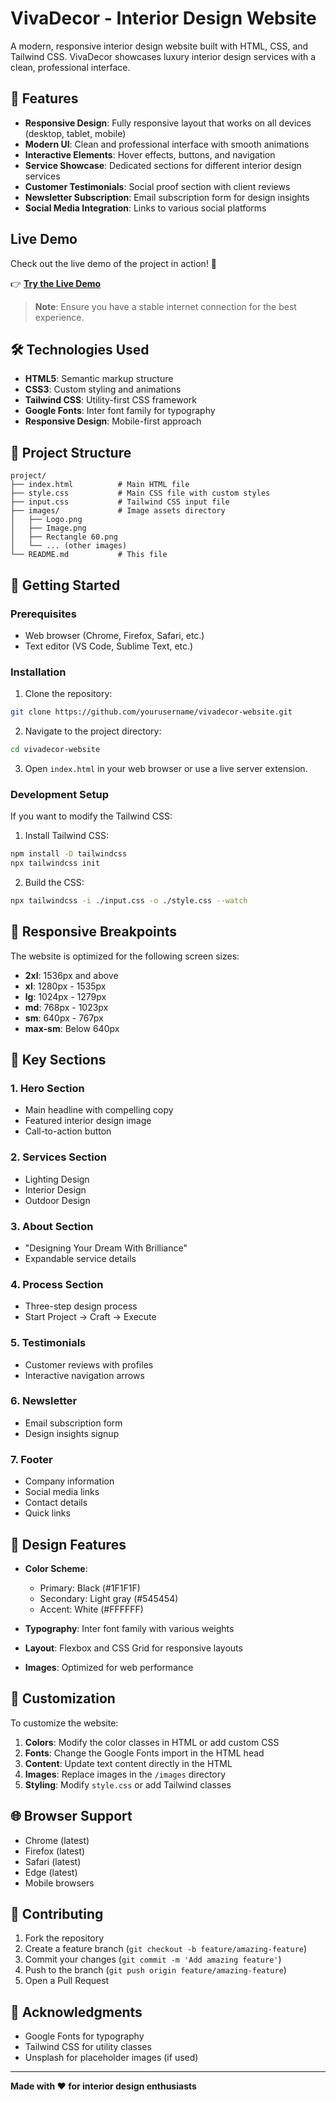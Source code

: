 # VivaDecor - Interior Design Website

A modern, responsive interior design website built with HTML, CSS, and Tailwind CSS. VivaDecor showcases luxury interior design services with a clean, professional interface.

## 🎨 Features

- **Responsive Design**: Fully responsive layout that works on all devices (desktop, tablet, mobile)
- **Modern UI**: Clean and professional interface with smooth animations
- **Interactive Elements**: Hover effects, buttons, and navigation
- **Service Showcase**: Dedicated sections for different interior design services
- **Customer Testimonials**: Social proof section with client reviews
- **Newsletter Subscription**: Email subscription form for design insights
- **Social Media Integration**: Links to various social platforms

## Live Demo

Check out the live demo of the project in action! 🚀

👉 [**Try the Live Demo**](https://reemabdelkader.github.io/Interior-Landing-Page/)

> **Note**: Ensure you have a stable internet connection for the best experience.

## 🛠️ Technologies Used

- **HTML5**: Semantic markup structure
- **CSS3**: Custom styling and animations
- **Tailwind CSS**: Utility-first CSS framework
- **Google Fonts**: Inter font family for typography
- **Responsive Design**: Mobile-first approach

## 📂 Project Structure

```
project/
├── index.html          # Main HTML file
├── style.css           # Main CSS file with custom styles
├── input.css           # Tailwind CSS input file
├── images/             # Image assets directory
│   ├── Logo.png
│   ├── Image.png
│   ├── Rectangle 60.png
│   └── ... (other images)
└── README.md           # This file
```

## 🚀 Getting Started

### Prerequisites

- Web browser (Chrome, Firefox, Safari, etc.)
- Text editor (VS Code, Sublime Text, etc.)

### Installation

1. Clone the repository:
```bash
git clone https://github.com/yourusername/vivadecor-website.git
```

2. Navigate to the project directory:
```bash
cd vivadecor-website
```

3. Open `index.html` in your web browser or use a live server extension.

### Development Setup

If you want to modify the Tailwind CSS:

1. Install Tailwind CSS:
```bash
npm install -D tailwindcss
npx tailwindcss init
```

2. Build the CSS:
```bash
npx tailwindcss -i ./input.css -o ./style.css --watch
```

## 📱 Responsive Breakpoints

The website is optimized for the following screen sizes:

- **2xl**: 1536px and above
- **xl**: 1280px - 1535px
- **lg**: 1024px - 1279px
- **md**: 768px - 1023px
- **sm**: 640px - 767px
- **max-sm**: Below 640px

## 🎯 Key Sections

### 1. Hero Section
- Main headline with compelling copy
- Featured interior design image
- Call-to-action button

### 2. Services Section
- Lighting Design
- Interior Design
- Outdoor Design

### 3. About Section
- "Designing Your Dream With Brilliance"
- Expandable service details

### 4. Process Section
- Three-step design process
- Start Project → Craft → Execute

### 5. Testimonials
- Customer reviews with profiles
- Interactive navigation arrows

### 6. Newsletter
- Email subscription form
- Design insights signup

### 7. Footer
- Company information
- Social media links
- Contact details
- Quick links

## 🎨 Design Features

- **Color Scheme**: 
  - Primary: Black (#1F1F1F)
  - Secondary: Light gray (#545454)
  - Accent: White (#FFFFFF)
  
- **Typography**: Inter font family with various weights
- **Layout**: Flexbox and CSS Grid for responsive layouts
- **Images**: Optimized for web performance

## 📝 Customization

To customize the website:

1. **Colors**: Modify the color classes in HTML or add custom CSS
2. **Fonts**: Change the Google Fonts import in the HTML head
3. **Content**: Update text content directly in the HTML
4. **Images**: Replace images in the `/images` directory
5. **Styling**: Modify `style.css` or add Tailwind classes

## 🌐 Browser Support

- Chrome (latest)
- Firefox (latest)
- Safari (latest)
- Edge (latest)
- Mobile browsers


## 🤝 Contributing

1. Fork the repository
2. Create a feature branch (`git checkout -b feature/amazing-feature`)
3. Commit your changes (`git commit -m 'Add amazing feature'`)
4. Push to the branch (`git push origin feature/amazing-feature`)
5. Open a Pull Request


## 🙏 Acknowledgments

- Google Fonts for typography
- Tailwind CSS for utility classes
- Unsplash for placeholder images (if used)

---

**Made with ❤️ for interior design enthusiasts**
